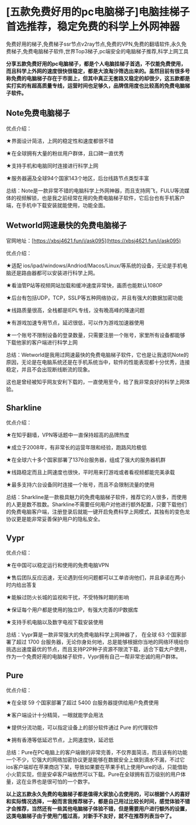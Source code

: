 # [五款免费好用的pc电脑梯子]电脑挂梯子首选推荐，稳定免费的科学上外网神器
免费好用的梯子,免费梯子ssr节点v2ray节点,免费的VPN,免费的翻墙软件,永久免费梯子,免费电脑梯子软件,世界Top3梯子,pc端安全的电脑梯子推荐,科学上网工具

**分享五款免费好用的pc电脑梯子，都是个人电脑挂梯子首选，不仅能免费使用，而且科学上外网的速度很快很稳定，都是大浪淘沙筛选出来的。虽然目前有很多号称免费的电脑梯子存在于市面上，但其中真正无套路又稳定的却很少，这五款都是实打实的有超高质量专线，运营时间也足够久，品牌信用度也比较高的免费电脑梯子软件。**

## Note免费电脑梯子

优点介绍：

★界面设计简洁，上网的稳定性和速度都很不错

★在全球拥有大量的粉丝用户群体，且口碑一直优秀

★支持手机和电脑同时连接进行科学上网

★服务器遍及全球94个国家143个地区，后台线路节点类型丰富

总结：Note是一款非常不错的电脑科学上外网神器，而且支持网飞，FULU等流媒体的视频解锁，也是我之前经常在用的免费电脑梯子软件，它后台也有手机客户端，在手机中下载安装就能使用，功能全面。

## Wetworld网速最快的免费电脑梯子

官网地址：[https://xbsj4621.fun/i/ask095](https://xbsj4621.fun/i/ask095)

优点介绍：

★适配 ios/ipad/windows/Andriod/Macos/Linux/等系统的设备，无论是手机电脑还是路由器都可以安装进行科学上网。

★看油管P站等视频网站加载和缓冲速度非常快，画质也能默认1080P

★后台有包括UDP，TCP，SSLP等五种网络协议，并且有强大的数据加密功能

★线路质量很高，全栈都是IEPL专线，没有晚高峰的降速问题

★有游戏加速专用节点，延迟很低，可以作为游戏加速器使用

★一个账号不限制设备的登录数量，只需要注册一个账号，家里所有设备都能够下载他家的客户端进行科学上网

总结：Wetworld是我用过网速最快的免费电脑梯子软件，它也是让我退坑Note的原因，无论是在电脑系统还是在手机系统当中，软件的性能表现都十分优秀，连接稳定，并且不会出现断线断流的现象。

这也是曾经被知乎网友安利下载的，一直使用至今，给了我非常良好的科学上网体验。

## Sharkline

优点介绍：

★在知乎翻墙，VPN等话题中一直保持超高的品牌热度

★成立于2008年，有非常长的运营年限和经验，跑路风险极低

★在全球六十多个国家部署了1376台服务器，组成了强大的服务器机群

★线路稳定而且上网速度也很快，平时用来打游戏或者看视频都能完美承载

★最多支持六台设备同时连接一个账号，而且不会限制流量的使用

总结：Sharkline是一款极具魅力的免费电脑梯子软件，推荐它的人很多，而使用的人更是数不胜数。Sharkline不需要任何用户对他进行额外配置，只要下载他们的免费电脑客户端，注册登录后就能一键开启免费科学上网模式，其独有的变色龙协议更是能非常妥善保护用户的隐私安全。

## Vypr

优点介绍：

★在中国可以稳定运行和使用的免费电脑VPN

★售后团队反应迅速，无论遇到任何问题都可以工单咨询他们，并且承诺在两小时内给出答复

★能躲过防火长城的监视和干扰，不受特殊时期的影响

★保证每个用户都是使用的独立IP，有强大完善的IP数据库

★支持手机电脑以及数字电视下载安装使用

总结：Vypr算是一款非常强大的免费电脑科学上网神器了， 在全球 63 个国家部署了超过 1700 台服务器，无论你身处何地，总是能够根据你当地的网络环境给你挑选出速度最优的节点，而且支持P2P种子资源不限流下载，适合下载大户使用，作为一个免费好用的电脑梯子软件，Vypr拥有自己一帮非常忠诚的用户群体。

## Pure

优点介绍：

★在全球 59 个国家部署了超过 5400 台服务器提供给用户免费使用

★客户端设计十分精简，一眼就能学会用法 

★提供分流功能，可以指定设备上的部分软件通过 Pure 的代理软件

★拥有香港等低延迟节点，上网速度快，延迟低

总结：Pure在PC电脑上的客户端做的非常完善，不仅界面简洁，而且该有的功能一个不少，它强大的网络加密协议更是能够在数据安全上做到滴水不漏，不过它ios客户端却在苹果商店下架，导致如果要在苹果手机上使用Pure的话，只能借助小火箭实现，但是安卓客户端依然可以下载。Pure在全球拥有百万级别的用户体量，这在业界也是很可怕的一个数字。

**以上这五款永久免费的电脑梯子都是值得大家放心去使用的，可以根据个人的喜好和实际情况选择，一般而言我推荐梯子，都是自己用过比较长时间，感觉体验不错才会推荐，当然还有一些其他电脑梯子体验不错，但是需要用户进行额外的设置，这类电脑梯子由于使用门槛过高，对新手不友好，就不在推荐列表当中了。**
